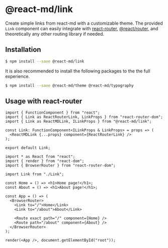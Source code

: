 # @react-md/link

Create simple links from react-md with a customizable theme. The provided `Link`
component can easily integrate with
[react-router](https://github.com/ReactTraining/react-router),
[@react/router](https://github.com/reach/router), and theoretically any other
routing library if needed.

## Installation

```sh
$ npm install --save @react-md/link
```

It is also recommended to install the following packages to the the full
experience.

```sh
$ npm install --save @react-md/theme @react-md/typography
```

## Usage with react-router

```tsx
import { FunctionComponent } from "react";
import { Link as ReactRouterLink, LinkProps } from "react-router-dom";
import { Link as ReactMDLink, ILinkProps } from "@react-md/link";

const Link: FunctionComponent<ILinkProps & LinkProps> = props => (
  <ReactMDLink {...props} component={ReactRouterLink} />
);

export default Link;
```

```tsx
import * as React from "react";
import { render } from "react-dom";
import { BrowserRouter } from "react-router-dom";

import Link from "./Link";

const Home = () => <h1>Home page!</h1>;
const About = () => <h1>About page!</h1>;

const App = () => (
  <BrowserRouter>
    <Link to="/">Home</Link>
    <Link to="/about">About</Link>

    <Route exact path="/" component={Home} />
    <Route path="/about" component={About} />
  </BrowserRouter>
);

render(<App />, document.getElementById("root"));
```
